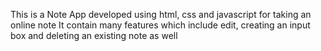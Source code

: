 This is a Note App developed using html, css and javascript for taking an online note 
It contain many features which include edit, creating an input box and deleting an existing note as well